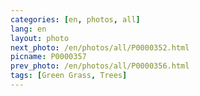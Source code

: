 ```yaml
---
categories: [en, photos, all]
lang: en
layout: photo
next_photo: /en/photos/all/P0000352.html
picname: P0000357
prev_photo: /en/photos/all/P0000356.html
tags: [Green Grass, Trees]
---
```

